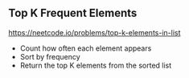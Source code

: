## Top K Frequent Elements

https://neetcode.io/problems/top-k-elements-in-list

- Count how often each element appears
- Sort by frequency
- Return the top K elements from the sorted list
